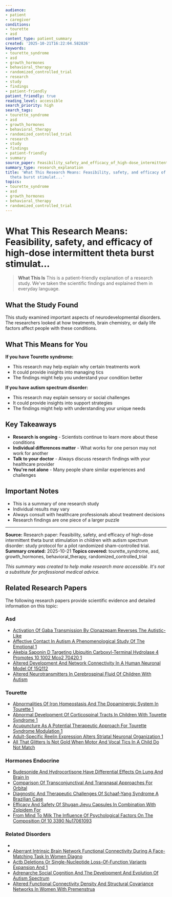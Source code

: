 ```yaml
---
audience:
- patient
- caregiver
conditions:
- tourette
- asd
content_type: patient_summary
created: '2025-10-21T16:22:04.582826'
keywords:
- tourette_syndrome
- asd
- growth_hormones
- behavioral_therapy
- randomized_controlled_trial
- research
- study
- findings
- patient-friendly
patient_friendly: true
reading_level: accessible
search_priority: high
search_tags:
- tourette_syndrome
- asd
- growth_hormones
- behavioral_therapy
- randomized_controlled_trial
- research
- study
- findings
- patient-friendly
- summary
source_paper: Feasibility_safety_and_efficacy_of_high-dose_intermittent_theta_burst_stimulation_in_children_with_a.md
summary_type: research_explanation
title: 'What This Research Means: Feasibility, safety, and efficacy of high-dose intermittent
  theta burst stimulat...'
topics:
- tourette_syndrome
- asd
- growth_hormones
- behavioral_therapy
- randomized_controlled_trial
---
```


# What This Research Means: Feasibility, safety, and efficacy of high-dose intermittent theta burst stimulat...

> **What This Is**
> This is a patient-friendly explanation of a research study. We've taken the scientific findings and explained them in everyday language.

## What the Study Found

This study examined important aspects of neurodevelopmental disorders. The researchers looked at how treatments, brain chemistry, or daily life factors affect people with these conditions.

## What This Means for You

**If you have Tourette syndrome:**
- This research may help explain why certain treatments work
- It could provide insights into managing tics
- The findings might help you understand your condition better

**If you have autism spectrum disorder:**
- This research may explain sensory or social challenges
- It could provide insights into support strategies
- The findings might help with understanding your unique needs

## Key Takeaways

- **Research is ongoing** - Scientists continue to learn more about these conditions
- **Individual differences matter** - What works for one person may not work for another
- **Talk to your doctor** - Always discuss research findings with your healthcare provider
- **You're not alone** - Many people share similar experiences and challenges

## Important Notes

- This is a summary of one research study
- Individual results may vary
- Always consult with healthcare professionals about treatment decisions
- Research findings are one piece of a larger puzzle

---

**Source:** Research paper: Feasibility, safety, and efficacy of high-dose intermittent theta burst stimulation in children with autism spectrum disorder: study protocol for a pilot randomized sham-controlled trial.
**Summary created:** 2025-10-21
**Topics covered:** tourette_syndrome, asd, growth_hormones, behavioral_therapy, randomized_controlled_trial

*This summary was created to help make research more accessible. It's not a substitute for professional medical advice.*


## Related Research Papers

The following research papers provide scientific evidence and detailed information on this topic:

### Asd

- [Activation Of Gaba Transmission By Clonazepam Reverses The Autistic-Like](../research/research\asd\activation_of_gaba_transmission_by_clonazepam_reverses_the_autistic-like.md)
- [Affective Contact In Autism A Phenomenological Study Of The Emotional 1](../research/research\asd\affective_contact_in_autism_a_phenomenological_study_of_the_emotional_1.md)
- [Akebia Saponin D Targeting Ubiquitin Carboxyl-Terminal Hydrolase 4 Promotes 10 1002 Mco2 70420 1](../research/research\asd\akebia_saponin_d_targeting_ubiquitin_carboxyl-terminal_hydrolase_4_promotes_10_1002_mco2_70420_1.md)
- [Altered Development And Network Connectivity In A Human Neuronal Model Of 15Q112](../research/research\asd\altered_development_and_network_connectivity_in_a_human_neuronal_model_of_15q112.md)
- [Altered Neurotransmitters In Cerebrospinal Fluid Of Children With Autism](../research/research\asd\altered_neurotransmitters_in_cerebrospinal_fluid_of_children_with_autism.md)

### Tourette

- [Abnormalities Of Iron Homeostasis And The Dopaminergic System In Tourette 1](../research/research\tourette\abnormalities_of_iron_homeostasis_and_the_dopaminergic_system_in_tourette_1.md)
- [Abnormal Development Of Corticospinal Tracts In Children With Tourette Syndrome 1](../research/research\tourette\abnormal_development_of_corticospinal_tracts_in_children_with_tourette_syndrome_1.md)
- [Acupuncture As A Potential Therapeutic Approach For Tourette Syndrome Modulation 1](../research/research\tourette\acupuncture_as_a_potential_therapeutic_approach_for_tourette_syndrome_modulation_1.md)
- [Adult-Specific Reelin Expression Alters Striatal Neuronal Organization 1](../research/research\tourette\adult-specific_reelin_expression_alters_striatal_neuronal_organization_1.md)
- [All That Glitters Is Not Gold When Motor And Vocal Tics In A Child Do Not Match](../research/research\tourette\all_that_glitters_is_not_gold_when_motor_and_vocal_tics_in_a_child_do_not_match.md)

### Hormones Endocrine

- [Budesonide And Hydrocortisone Have Differential Effects On Lung And Brain In](../research/research\hormones-endocrine\budesonide_and_hydrocortisone_have_differential_effects_on_lung_and_brain_in.md)
- [Comparison Of Transconjunctival And Transnasal Approaches For Orbital](../research/research\hormones-endocrine\comparison_of_transconjunctival_and_transnasal_approaches_for_orbital.md)
- [Diagnostic And Therapeutic Challenges Of Schaaf-Yang Syndrome A Brazilian Case](../research/research\hormones-endocrine\diagnostic_and_therapeutic_challenges_of_schaaf-yang_syndrome_a_brazilian_case.md)
- [Efficacy And Safety Of Shugan Jieyu Capsules In Combination With Zolpidem For](../research/research\hormones-endocrine\efficacy_and_safety_of_shugan_jieyu_capsules_in_combination_with_zolpidem_for.md)
- [From Mind To Milk The Influence Of Psychological Factors On The Composition Of 10 3390 Nu17061093](../research/research\hormones-endocrine\from_mind_to_milk_the_influence_of_psychological_factors_on_the_composition_of_10_3390_nu17061093.md)

### Related Disorders

- [](../research/research\related-disorders\.md)
- [Aberrant Intrinsic Brain Network Functional Connectivity During A Face-Matching Task In Women Diagno](../research/research\related-disorders\aberrant_intrinsic_brain_network_functional_connectivity_during_a_face-matching_task_in_women_diagno.md)
- [Actb Deletions Or Single-Nucleotide Loss-Of-Function Variants Expansion And 1](../research/research\related-disorders\actb_deletions_or_single-nucleotide_loss-of-function_variants_expansion_and_1.md)
- [Adrenarche Social Cognition And The Development And Evolution Of Autism Spectrum](../research/research\related-disorders\adrenarche_social_cognition_and_the_development_and_evolution_of_autism_spectrum.md)
- [Altered Functional Connectivity Density And Structural Covariance Networks In Women With Premenstrua](../research/research\related-disorders\altered_functional_connectivity_density_and_structural_covariance_networks_in_women_with_premenstrua.md)

